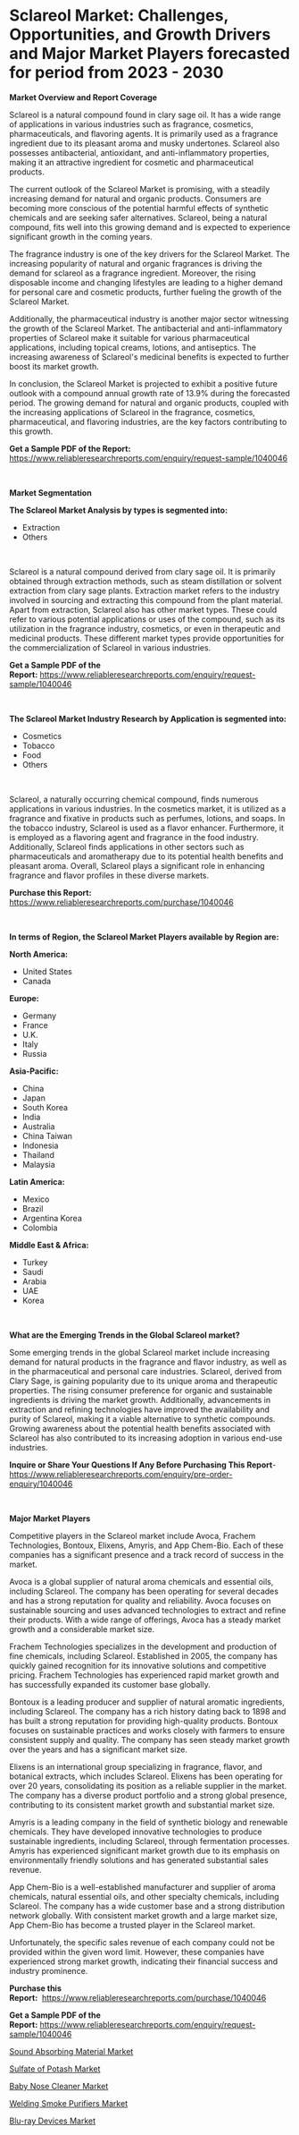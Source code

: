 <p><h1>Sclareol Market: Challenges, Opportunities, and Growth Drivers and Major Market Players forecasted for period from 2023 - 2030</h1></p><p><strong>Market Overview and Report Coverage</strong></p>
<p><p>Sclareol is a natural compound found in clary sage oil. It has a wide range of applications in various industries such as fragrance, cosmetics, pharmaceuticals, and flavoring agents. It is primarily used as a fragrance ingredient due to its pleasant aroma and musky undertones. Sclareol also possesses antibacterial, antioxidant, and anti-inflammatory properties, making it an attractive ingredient for cosmetic and pharmaceutical products.</p><p>The current outlook of the Sclareol Market is promising, with a steadily increasing demand for natural and organic products. Consumers are becoming more conscious of the potential harmful effects of synthetic chemicals and are seeking safer alternatives. Sclareol, being a natural compound, fits well into this growing demand and is expected to experience significant growth in the coming years.</p><p>The fragrance industry is one of the key drivers for the Sclareol Market. The increasing popularity of natural and organic fragrances is driving the demand for sclareol as a fragrance ingredient. Moreover, the rising disposable income and changing lifestyles are leading to a higher demand for personal care and cosmetic products, further fueling the growth of the Sclareol Market.</p><p>Additionally, the pharmaceutical industry is another major sector witnessing the growth of the Sclareol Market. The antibacterial and anti-inflammatory properties of Sclareol make it suitable for various pharmaceutical applications, including topical creams, lotions, and antiseptics. The increasing awareness of Sclareol's medicinal benefits is expected to further boost its market growth.</p><p>In conclusion, the Sclareol Market is projected to exhibit a positive future outlook with a compound annual growth rate of 13.9% during the forecasted period. The growing demand for natural and organic products, coupled with the increasing applications of Sclareol in the fragrance, cosmetics, pharmaceutical, and flavoring industries, are the key factors contributing to this growth.</p></p>
<p><strong>Get a Sample PDF of the Report:</strong> <a href="https://www.reliableresearchreports.com/enquiry/request-sample/1040046">https://www.reliableresearchreports.com/enquiry/request-sample/1040046</a></p>
<p>&nbsp;</p>
<p><strong>Market Segmentation</strong></p>
<p><strong>The Sclareol Market Analysis by types is segmented into:</strong></p>
<p><ul><li>Extraction</li><li>Others</li></ul></p>
<p>&nbsp;</p>
<p><p>Sclareol is a natural compound derived from clary sage oil. It is primarily obtained through extraction methods, such as steam distillation or solvent extraction from clary sage plants. Extraction market refers to the industry involved in sourcing and extracting this compound from the plant material. Apart from extraction, Sclareol also has other market types. These could refer to various potential applications or uses of the compound, such as its utilization in the fragrance industry, cosmetics, or even in therapeutic and medicinal products. These different market types provide opportunities for the commercialization of Sclareol in various industries.</p></p>
<p><strong>Get a Sample PDF of the Report:</strong>&nbsp;<a href="https://www.reliableresearchreports.com/enquiry/request-sample/1040046">https://www.reliableresearchreports.com/enquiry/request-sample/1040046</a></p>
<p>&nbsp;</p>
<p><strong>The Sclareol Market Industry Research by Application is segmented into:</strong></p>
<p><ul><li>Cosmetics</li><li>Tobacco</li><li>Food</li><li>Others</li></ul></p>
<p>&nbsp;</p>
<p><p>Sclareol, a naturally occurring chemical compound, finds numerous applications in various industries. In the cosmetics market, it is utilized as a fragrance and fixative in products such as perfumes, lotions, and soaps. In the tobacco industry, Sclareol is used as a flavor enhancer. Furthermore, it is employed as a flavoring agent and fragrance in the food industry. Additionally, Sclareol finds applications in other sectors such as pharmaceuticals and aromatherapy due to its potential health benefits and pleasant aroma. Overall, Sclareol plays a significant role in enhancing fragrance and flavor profiles in these diverse markets.</p></p>
<p><strong>Purchase this Report:</strong>&nbsp; <a href="https://www.reliableresearchreports.com/purchase/1040046">https://www.reliableresearchreports.com/purchase/1040046</a></p>
<p>&nbsp;</p>
<p><strong>In terms of Region, the Sclareol Market Players available by Region are:</strong></p>
<p>
    <p> <strong> North America: </strong>
        <ul>
            <li>United States</li>
            <li>Canada</li>
        </ul>
        </p> 
    <p> <strong> Europe: </strong>
        <ul>
            <li>Germany</li>
            <li>France</li>
            <li>U.K.</li>
            <li>Italy</li>
            <li>Russia</li>
        </ul>
        </p> 
    <p> <strong> Asia-Pacific: </strong>
        <ul>
            <li>China</li>
            <li>Japan</li>
            <li>South Korea</li>
            <li>India</li>
            <li>Australia</li>
            <li>China Taiwan</li>
            <li>Indonesia</li>
            <li>Thailand</li>
            <li>Malaysia</li>
        </ul>
        </p> 
    <p> <strong> Latin America: </strong>
        <ul>
            <li>Mexico</li>
            <li>Brazil</li>
            <li>Argentina Korea</li>
            <li>Colombia</li>
        </ul>
        </p> 
    <p> <strong> Middle East & Africa: </strong>
        <ul>
            <li>Turkey</li>
            <li>Saudi</li>
            <li>Arabia</li>
            <li>UAE</li>
            <li>Korea</li>
        </ul>
    </p>
    </p>
<p>&nbsp;</p>
<p><strong>What are the Emerging Trends in the Global Sclareol market?</strong></p>
<p><p>Some emerging trends in the global Sclareol market include increasing demand for natural products in the fragrance and flavor industry, as well as in the pharmaceutical and personal care industries. Sclareol, derived from Clary Sage, is gaining popularity due to its unique aroma and therapeutic properties. The rising consumer preference for organic and sustainable ingredients is driving the market growth. Additionally, advancements in extraction and refining technologies have improved the availability and purity of Sclareol, making it a viable alternative to synthetic compounds. Growing awareness about the potential health benefits associated with Sclareol has also contributed to its increasing adoption in various end-use industries.</p></p>
<p><strong>Inquire or Share Your Questions If Any Before Purchasing This Report</strong>- <a href="https://www.reliableresearchreports.com/enquiry/pre-order-enquiry/1040046">https://www.reliableresearchreports.com/enquiry/pre-order-enquiry/1040046</a></p>
<p>&nbsp;</p>
<p><strong>Major Market Players</strong></p>
<p><p>Competitive players in the Sclareol market include Avoca, Frachem Technologies, Bontoux, Elixens, Amyris, and App Chem-Bio. Each of these companies has a significant presence and a track record of success in the market.</p><p>Avoca is a global supplier of natural aroma chemicals and essential oils, including Sclareol. The company has been operating for several decades and has a strong reputation for quality and reliability. Avoca focuses on sustainable sourcing and uses advanced technologies to extract and refine their products. With a wide range of offerings, Avoca has a steady market growth and a considerable market size.</p><p>Frachem Technologies specializes in the development and production of fine chemicals, including Sclareol. Established in 2005, the company has quickly gained recognition for its innovative solutions and competitive pricing. Frachem Technologies has experienced rapid market growth and has successfully expanded its customer base globally.</p><p>Bontoux is a leading producer and supplier of natural aromatic ingredients, including Sclareol. The company has a rich history dating back to 1898 and has built a strong reputation for providing high-quality products. Bontoux focuses on sustainable practices and works closely with farmers to ensure consistent supply and quality. The company has seen steady market growth over the years and has a significant market size.</p><p>Elixens is an international group specializing in fragrance, flavor, and botanical extracts, which includes Sclareol. Elixens has been operating for over 20 years, consolidating its position as a reliable supplier in the market. The company has a diverse product portfolio and a strong global presence, contributing to its consistent market growth and substantial market size.</p><p>Amyris is a leading company in the field of synthetic biology and renewable chemicals. They have developed innovative technologies to produce sustainable ingredients, including Sclareol, through fermentation processes. Amyris has experienced significant market growth due to its emphasis on environmentally friendly solutions and has generated substantial sales revenue.</p><p>App Chem-Bio is a well-established manufacturer and supplier of aroma chemicals, natural essential oils, and other specialty chemicals, including Sclareol. The company has a wide customer base and a strong distribution network globally. With consistent market growth and a large market size, App Chem-Bio has become a trusted player in the Sclareol market.</p><p>Unfortunately, the specific sales revenue of each company could not be provided within the given word limit. However, these companies have experienced strong market growth, indicating their financial success and industry prominence.</p></p>
<p><strong>Purchase this Report:</strong>&nbsp;&nbsp;<a href="https://www.reliableresearchreports.com/purchase/1040046">https://www.reliableresearchreports.com/purchase/1040046</a></p>
<p></p>
<p><strong>Get a Sample PDF of the Report:</strong>&nbsp;<a href="https://www.reliableresearchreports.com/enquiry/request-sample/1040046">https://www.reliableresearchreports.com/enquiry/request-sample/1040046</a></p>
<p><p><a href="https://github.com/kipkeeva/Market-Research-Report-List-1/blob/main/sound-absorbing-material-market.md">Sound Absorbing Material Market</a></p><p><a href="https://github.com/kuntayevaz/Market-Research-Report-List-1/blob/main/sulfate-of-potash-market.md">Sulfate of Potash Market</a></p><p><a href="https://medium.com/@rosaerluke/analyzing-baby-nose-cleaner-market-global-industry-perspective-and-forecast-2023-to-2030-0946869dc583">Baby Nose Cleaner Market</a></p><p><a href="https://medium.com/@miningmaster/welding-smoke-purifiers-market-report-reveals-the-latest-trends-and-growth-opportunities-of-this-5d5f29f2cfd1">Welding Smoke Purifiers Market</a></p><p><a href="https://medium.com/@adolfoadams1988/analyzing-blu-ray-devices-market-global-industry-perspective-and-forecast-2023-to-2030-3172235d40eb">Blu-ray Devices Market</a></p></p>